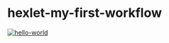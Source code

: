 # hexlet-my-first-workflow
[![hello-world](https://github.com/anilukin/hexlet-my-first-workflow/actions/workflows/hello-world.yml/badge.svg)](https://github.com/anilukin/hexlet-my-first-workflow/actions/workflows/hello-world.yml)